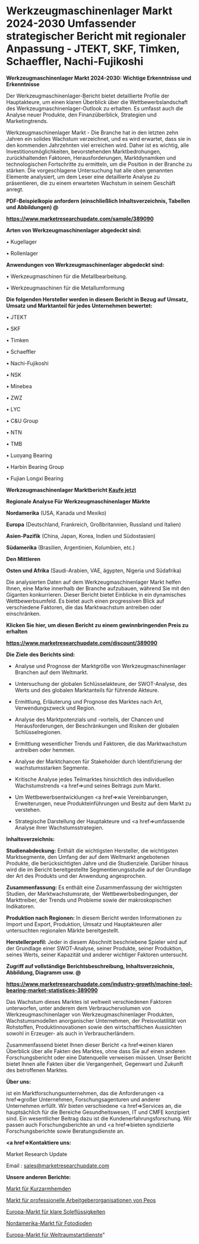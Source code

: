 # Werkzeugmaschinenlager Markt 2024-2030 Umfassender strategischer Bericht mit regionaler Anpassung - JTEKT, SKF, Timken, Schaeffler, Nachi-Fujikoshi

<strong>Werkzeugmaschinenlager Markt 2024-2030: Wichtige Erkenntnisse und Erkenntnisse</strong>

Der Werkzeugmaschinenlager-Bericht bietet detaillierte Profile der Hauptakteure, um einen klaren Überblick über die Wettbewerbslandschaft des Werkzeugmaschinenlager-Outlook zu erhalten. Es umfasst auch die Analyse neuer Produkte, den Finanzüberblick, Strategien und Marketingtrends.

Werkzeugmaschinenlager Markt - Die Branche hat in den letzten zehn Jahren ein solides Wachstum verzeichnet, und es wird erwartet, dass sie in den kommenden Jahrzehnten viel erreichen wird. Daher ist es wichtig, alle Investitionsmöglichkeiten, bevorstehenden Marktbedrohungen, zurückhaltenden Faktoren, Herausforderungen, Marktdynamiken und technologischen Fortschritte zu ermitteln, um die Position in der Branche zu stärken. Die vorgeschlagene Untersuchung hat alle oben genannten Elemente analysiert, um dem Leser eine detaillierte Analyse zu präsentieren, die zu einem erwarteten Wachstum in seinem Geschäft anregt.



<strong><b>PDF-Beispielkopie anfordern (einschließlich Inhaltsverzeichnis, Tabellen und Abbildungen) @ </b></strong>

<strong><a href=https://www.marketresearchupdate.com/sample/389090>

<strong>https://www.marketresearchupdate.com/sample/389090</u></a></strong></strong>



<strong>Arten von Werkzeugmaschinenlager abgedeckt sind:</strong>

• Kugellager

• Rollenlager



<strong>Anwendungen von Werkzeugmaschinenlager abgedeckt sind:</strong>

• Werkzeugmaschinen für die Metallbearbeitung.

• Werkzeugmaschinen für die Metallumformung



<strong>Die folgenden Hersteller werden in diesem Bericht in Bezug auf Umsatz, Umsatz und Marktanteil für jedes Unternehmen bewertet:</strong>

• JTEKT

• SKF

• Timken

• Schaeffler

• Nachi-Fujikoshi

• NSK

• Minebea

• ZWZ

• LYC

• C&U Group

• NTN

• TMB

• Luoyang Bearing

• Harbin Bearing Group

• Fujian Longxi Bearing



<strong>Werkzeugmaschinenlager Marktbericht <a href=https://www.marketresearchupdate.com/buynow/389090>Kaufe jetzt</a></strong>



<strong>Regionale Analyse Für Werkzeugmaschinenlager Märkte</strong>



<strong>Nordamerika</strong> (USA, Kanada und Mexiko)



<strong>Europa</strong> (Deutschland, Frankreich, Großbritannien, Russland und Italien)



<strong>Asien-Pazifik</strong> (China, Japan, Korea, Indien und Südostasien)



<strong>Südamerika</strong> (Brasilien, Argentinien, Kolumbien, etc.)



<strong>Den Mittleren</strong> 

<strong>Osten und Afrika</strong> (Saudi-Arabien, VAE, ägypten, Nigeria und Südafrika)

Die analysierten Daten auf dem Werkzeugmaschinenlager Markt helfen Ihnen, eine Marke innerhalb der Branche aufzubauen, während Sie mit den Giganten konkurrieren. Dieser Bericht bietet Einblicke in ein dynamisches Wettbewerbsumfeld. Es bietet auch einen progressiven Blick auf verschiedene Faktoren, die das Marktwachstum antreiben oder einschränken.



<strong>Klicken Sie hier, um diesen Bericht zu einem gewinnbringenden Preis zu erhalten
</strong>

<strong><a href=https://www.marketresearchupdate.com/discount/389090>https://www.marketresearchupdate.com/discount/389090</b></u></strong></a>



<strong>Die Ziele des Berichts sind:</strong>

- Analyse und Prognose der Marktgröße von Werkzeugmaschinenlager Branchen auf dem Weltmarkt.

- Untersuchung der globalen Schlüsselakteure, der SWOT-Analyse, des Werts und des globalen Marktanteils für führende Akteure.

- Ermittlung, Erläuterung und Prognose des Marktes nach Art, Verwendungszweck und Region.

- Analyse des Marktpotenzials und -vorteils, der Chancen und Herausforderungen, der Beschränkungen und Risiken der globalen Schlüsselregionen.

- Ermittlung wesentlicher Trends und Faktoren, die das Marktwachstum antreiben oder hemmen.

- Analyse der Marktchancen für Stakeholder durch Identifizierung der wachstumsstarken Segmente.

- Kritische Analyse jedes Teilmarktes hinsichtlich des individuellen Wachstumstrends <a href=>und</a> seines Beitrags zum Markt.

- Um Wettbewerbsentwicklungen <a href=>wie</a> Vereinbarungen, Erweiterungen, neue Produkteinführungen und Besitz auf dem Markt zu verstehen.

- Strategische Darstellung der Hauptakteure und <a href=>umfas</a>sende Analyse ihrer Wachstumsstrategien.



<strong>Inhaltsverzeichnis:</strong>



<strong>Studienabdeckung:</strong> Enthält die wichtigsten Hersteller, die wichtigsten Marktsegmente, den Umfang der auf dem Weltmarkt angebotenen Produkte, die berücksichtigten Jahre und die Studienziele. Darüber hinaus wird die im Bericht bereitgestellte Segmentierungsstudie auf der Grundlage der Art des Produkts und der Anwendung angesprochen.



<strong>Zusammenfassung:</strong> Es enthält eine Zusammenfassung der wichtigsten Studien, der Marktwachstumsrate, der Wettbewerbsbedingungen, der Markttreiber, der Trends und Probleme sowie der makroskopischen Indikatoren.



<strong>Produktion nach Regionen:</strong> In diesem Bericht werden Informationen zu Import und Export, Produktion, Umsatz und Hauptakteuren aller untersuchten regionalen Märkte bereitgestellt.



<strong>Herstellerprofil:</strong> Jeder in diesem Abschnitt beschriebene Spieler wird auf der Grundlage einer SWOT-Analyse, seiner Produkte, seiner Produktion, seines Werts, seiner Kapazität und anderer wichtiger Faktoren untersucht.



<strong><b>Zugriff auf vollständige Berichtsbeschreibung, Inhaltsverzeichnis, Abbildung, Diagramm usw. @ </b></strong>

<strong><a href=https://www.marketresearchupdate.com/industry-growth/machine-tool-bearing-market-statistices-389090>https://www.marketresearchupdate.com/industry-growth/machine-tool-bearing-market-statistices-389090</a></strong>

Das Wachstum dieses Marktes ist weltweit verschiedenen Faktoren unterworfen, unter anderem dem Verbrauchervolumen von Werkzeugmaschinenlager von Werkzeugmaschinenlager Produkten, Wachstumsmodellen anorganischer Unternehmen, der Preisvolatilität von Rohstoffen, Produktinnovationen sowie den wirtschaftlichen Aussichten sowohl in Erzeuger- als auch in Verbraucherländern.

Zusammenfassend bietet Ihnen dieser Bericht <a href=>einen</a> klaren Überblick über alle Fakten des Marktes, ohne dass Sie auf einen anderen Forschungsbericht oder eine Datenquelle verweisen müssen. Unser Bericht bietet Ihnen alle Fakten über die Vergangenheit, Gegenwart und Zukunft des betroffenen Marktes.



<strong>Über uns:</strong>

 ist ein Marktforschungsunternehmen, das die Anforderungen <a href=>großer</a> Unternehmen, Forschungsagenturen und anderer Unternehmen erfüllt. Wir bieten verschiedene <a href=>Services</a> an, die hauptsächlich für die Bereiche Gesundheitswesen, IT und CMFE konzipiert sind. Ein wesentlicher Beitrag dazu ist die Kundenerfahrungsforschung. Wir passen auch Forschungsberichte an und <a href=>bieten</a> syndizierte Forschungsberichte sowie Beratungsdienste an.



<strong><a href=>Kontaktiere uns:</a></strong>

Market Research Update

Email : sales@marketresearchupdate.com



<strong>Unsere anderen Berichte:</strong>

<a href=https://www.linkedin.com/pulse/short-sleeve-shirt-market-latest-report-outstanding-growth>Markt für Kurzarmhemden</a>

<a href=https://www.linkedin.com/pulse/peos-professional-employer-organizations-market-size-industry>Markt für professionelle Arbeitgeberorganisationen von Peos</a>

<a href=https://www.linkedin.com/pulse/europe-clear-brine-fluids-market-size-share-trends>Europa-Markt für klare Soleflüssigkeiten</a>

<a href=https://www.linkedin.com/pulse/north-america-photodiode-market-2023-latest>Nordamerika-Markt für Fotodioden</a>

<a href=https://www.linkedin.com/pulse/europe-space-launch-services-market-expecting>Europa-Markt für Weltraumstartdienste</a>"
